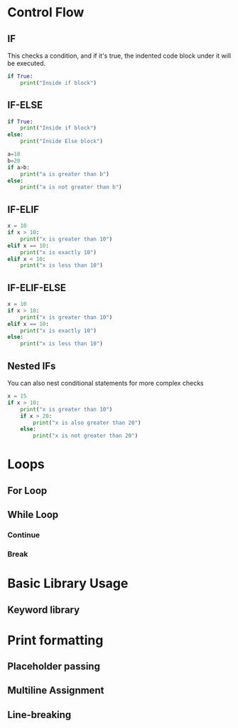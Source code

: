 # Control Flow
## IF
This checks a condition, and if it's true, the indented code block under it will be executed.
```python
if True:
    print("Inside if block")
```

## IF-ELSE
```python
if True:
    print("Inside if block")
else:
    print("Inside Else block")
```

```python
a=10
b=20
if a>b:
    print("a is greater than b")
else:
    print("a is not greater than b")
```
## IF-ELIF
```python
x = 10
if x > 10:
    print("x is greater than 10")
elif x == 10:
    print("x is exactly 10")
elif x < 10:
    print("x is less than 10")
```

## IF-ELIF-ELSE
```python
x = 10
if x > 10:
    print("x is greater than 10")
elif x == 10:
    print("x is exactly 10")
else:
    print("x is less than 10")
```
## Nested IFs
You can also nest conditional statements for more complex checks
```python
x = 15
if x > 10:
    print("x is greater than 10")
    if x > 20:
        print("x is also greater than 20")
    else:
        print("x is not greater than 20")
```

# Loops

## For Loop

## While Loop

### Continue
### Break


# Basic Library Usage
## Keyword library

# Print formatting
## Placeholder passing

## Multiline Assignment
## Line-breaking
